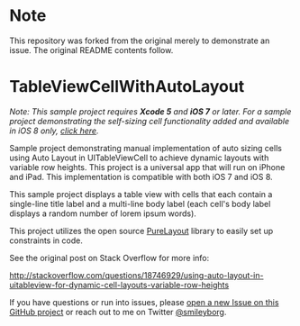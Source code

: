 Note
====

This repository was forked from the original merely to demonstrate an issue. The original README contents follow.

TableViewCellWithAutoLayout
===========================

*Note: This sample project requires __Xcode 5__ and __iOS 7__ or later. For a sample project demonstrating the self-sizing cell functionality added and available in iOS 8 only, [click here](https://github.com/smileyborg/TableViewCellWithAutoLayoutiOS8).*

Sample project demonstrating manual implementation of auto sizing cells using Auto Layout in UITableViewCell to achieve dynamic layouts with variable row heights. This project is a universal app that will run on iPhone and iPad. This implementation is compatible with both iOS 7 and iOS 8.

This sample project displays a table view with cells that each contain a single-line title label and a multi-line body label (each cell's body label displays a random number of lorem ipsum words).

This project utilizes the open source [PureLayout](https://github.com/smileyborg/PureLayout) library to easily set up constraints in code.

See the original post on Stack Overflow for more info:

http://stackoverflow.com/questions/18746929/using-auto-layout-in-uitableview-for-dynamic-cell-layouts-variable-row-heights

If you have questions or run into issues, please [open a new Issue on this GitHub project](https://github.com/smileyborg/TableViewCellWithAutoLayout/issues/new) or reach out to me on Twitter [@smileyborg](https://twitter.com/smileyborg).
